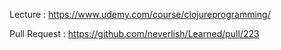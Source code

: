 Lecture : https://www.udemy.com/course/clojureprogramming/

Pull Request : https://github.com/neverlish/Learned/pull/223
